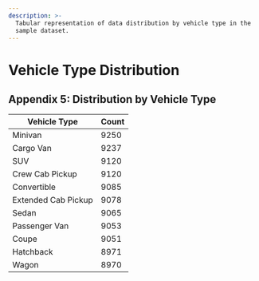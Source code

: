 ```yaml
---
description: >-
  Tabular representation of data distribution by vehicle type in the
  sample dataset.
---
```


# Vehicle Type Distribution

## Appendix 5: Distribution by Vehicle Type

| Vehicle Type          | Count |
|-----------------------|-------|
| Minivan               | 9250  |
| Cargo Van             | 9237  |
| SUV                   | 9120  |
| Crew Cab Pickup       | 9120  |
| Convertible           | 9085  |
| Extended Cab Pickup   | 9078  |
| Sedan                 | 9065  |
| Passenger Van         | 9053  |
| Coupe                 | 9051  |
| Hatchback             | 8971  |
| Wagon                 | 8970  |
